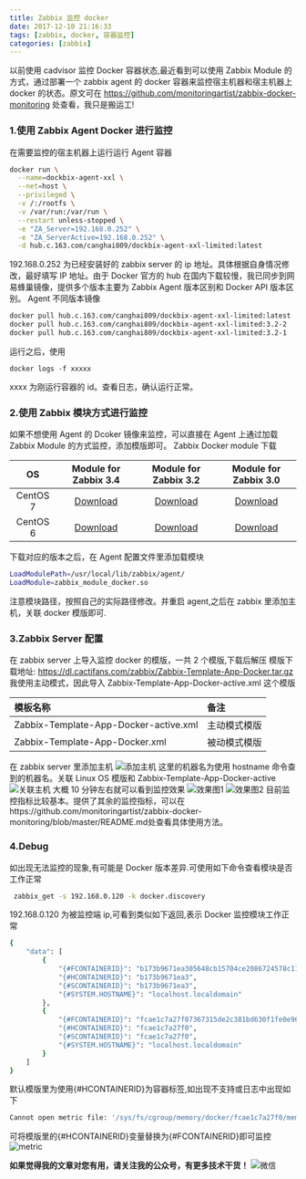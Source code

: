 ```yaml
---
title: Zabbix 监控 docker
date: 2017-12-10 21:16:33
tags: [zabbix, docker, 容器监控]
categories: [zabbix]
---
```


以前使用 cadvisor 监控 Docker 容器状态,最近看到可以使用 Zabbix Module 的方式，通过部署一个 zabbix agent 的 docker 容器来监控宿主机器和宿主机器上 docker 的状态。原文可在 https://github.com/monitoringartist/zabbix-docker-monitoring 处查看，我只是搬运工!

### 1.使用 Zabbix Agent Docker 进行监控

在需要监控的宿主机器上运行运行 Agent 容器

```bash
docker run \
  --name=dockbix-agent-xxl \
  --net=host \
  --privileged \
  -v /:/rootfs \
  -v /var/run:/var/run \
  --restart unless-stopped \
  -e "ZA_Server=192.168.0.252" \
  -e "ZA_ServerActive=192.168.0.252" \
  -d hub.c.163.com/canghai809/dockbix-agent-xxl-limited:latest
```

192.168.0.252 为已经安装好的 zabbix server 的 ip 地址。具体根据自身情况修改，最好填写 IP 地址。由于 Docker 官方的 hub 在国内下载较慢，我已同步到网易蜂巢镜像，提供多个版本主要为 Zabbix Agent 版本区别和 Docker API 版本区别。
Agent 不同版本镜像

```bash
docker pull hub.c.163.com/canghai809/dockbix-agent-xxl-limited:latest
docker pull hub.c.163.com/canghai809/dockbix-agent-xxl-limited:3.2-2
docker pull hub.c.163.com/canghai809/dockbix-agent-xxl-limited:3.2-1
```

运行之后，使用

```
docker logs -f xxxxx
```

xxxx 为刚运行容器的 id。查看日志，确认运行正常。

### 2.使用 Zabbix 模块方式进行监控

如果不想使用 Agent 的 Dcoker 镜像来监控，可以直接在 Agent 上通过加载 Zabbix Module 的方式监控，添加模版即可。
Zabbix Docker module 下载

|    OS    |                                     Module for Zabbix 3.4                                     |                                     Module for Zabbix 3.2                                     |                                     Module for Zabbix 3.0                                     |
| :------: | :-------------------------------------------------------------------------------------------: | :-------------------------------------------------------------------------------------------: | :-------------------------------------------------------------------------------------------: |
| CentOS 7 | [Download](https://dl.cactifans.com/zabbix/zabbix_module/centos7/3.4/zabbix_module_docker.so) | [Download](https://dl.cactifans.com/zabbix/zabbix_module/centos7/3.2/zabbix_module_docker.so) | [Download](https://dl.cactifans.com/zabbix/zabbix_module/centos7/3.0/zabbix_module_docker.so) |
| CentOS 6 | [Download](https://dl.cactifans.com/zabbix/zabbix_module/centos6/3.4/zabbix_module_docker.so) | [Download](https://dl.cactifans.com/zabbix/zabbix_module/centos6/3.2/zabbix_module_docker.so) | [Download](https://dl.cactifans.com/zabbix/zabbix_module/centos6/3.0/zabbix_module_docker.so) |

下载对应的版本之后，在 Agent 配置文件里添加载模块

```bash
LoadModulePath=/usr/local/lib/zabbix/agent/
LoadModule=zabbix_module_docker.so
```

注意模块路径，按照自己的实际路径修改。并重启 agent,之后在 zabbix 里添加主机，关联 docker 模版即可.

### 3.Zabbix Server 配置

在 zabbix server 上导入监控 docker 的模版，一共 2 个模版,下载后解压
模版下载地址:
https://dl.cactifans.com/zabbix/Zabbix-Template-App-Docker.tar.gz
我使用主动模式，因此导入 Zabbix-Template-App-Docker-active.xml 这个模版

| 模板名称                              | 备注         |
| :------------------------------------ | :----------- |
| Zabbix-Template-App-Docker-active.xml | 主动模式模版 |
| Zabbix-Template-App-Docker.xml        | 被动模式模版 |

在 zabbix server 里添加主机
![添加主机](https://img.cactifans.com/wp-content/uploads/2017/12/035A26BD-2F06-49B7-948B-CE6FE839CA3D.jpg)
这里的机器名为使用 hostname 命令查到的机器名。关联 Linux OS 模版和 Zabbix-Template-App-Docker-active
![关联主机](https://img.cactifans.com/wp-content/uploads/2017/12/AFCEB933-09F0-4BE4-B0AF-3720D2A96772.jpg)
大概 10 分钟左右就可以看到监控效果
![效果图1](https://img.cactifans.com/wp-content/uploads/2017/12/FC1EFAFD-D375-4B6D-85EC-C42215B603E7.jpg)
![效果图2](https://img.cactifans.com/wp-content/uploads/2017/12/91C130BE-68E5-4203-91AE-C57AB6065FC8.jpg)
目前监控指标比较基本。提供了其余的监控指标，可以在https://github.com/monitoringartist/zabbix-docker-monitoring/blob/master/README.md处查看具体使用方法。

### 4.Debug

如出现无法监控的现象,有可能是 Docker 版本差异.可使用如下命令查看模块是否工作正常

```bash
 zabbix_get -s 192.168.0.120 -k docker.discovery
```

192.168.0.120 为被监控端 ip,可看到类似如下返回,表示 Docker 监控模块工作正常

```bash
{
    "data": [
        {
            "{#FCONTAINERID}": "b173b9671ea305648cb15704ce2086724578c113a65bec4724df0461e894a423",
            "{#HCONTAINERID}": "b173b9671ea3",
            "{#SCONTAINERID}": "b173b9671ea3",
            "{#SYSTEM.HOSTNAME}": "localhost.localdomain"
        },
        {
            "{#FCONTAINERID}": "fcae1c7a27f07367315de2c381bd630f1fe0e9680844074bf2c931fad5011afd",
            "{#HCONTAINERID}": "fcae1c7a27f0",
            "{#SCONTAINERID}": "fcae1c7a27f0",
            "{#SYSTEM.HOSTNAME}": "localhost.localdomain"
        }
    ]
}
```

默认模版里为使用{&#35;HCONTAINERID}为容器标签,如出现不支持或日志中出现如下

```bash
Cannot open metric file: '/sys/fs/cgroup/memory/docker/fcae1c7a27f0/memory.stat'
```

可将模版里的{&#35;HCONTAINERID}变量替换为{&#35;FCONTAINERID}即可监控
![metric](https://img.cactifans.com/wp-content/uploads/2017/12/673D309B7F27345B3542875373BF9B16.jpg)

**如果觉得我的文章对您有用，请关注我的公众号，有更多技术干货！**
![微信](https://img.cactifans.com/wp-content/uploads/2017/12/qrcode_for_gh_5c46969f2957_258-1-1.jpg)
